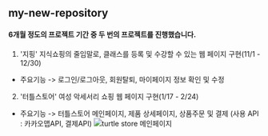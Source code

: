 ## my-new-repository

#### 6개월 정도의 프로젝트 기간 중 두 번의 프로젝트를 진행했습니다.
1. '지핑' 지식쇼핑의 줄임말로, 클래스를 등록 및 수강할 수 있는 웹 페이지 구현(11/1 - 12/30)
 - 주요기능
 -> 로그인/로그아웃, 회원탈퇴, 마이페이지 정보 확인 및 수정 
 
  
 
 
2. '터틀스토어' 여성 악세서리 쇼핑 웹 페이지 구현(1/17 - 2/24)
- 주요기능
 -> 터틀스토어 메인페이지, 제품 상세페이지, 상품주문 및 결제
 (사용 API : 카카오맵API, 결제API)
![turtle store 메인페이지](https://user-images.githubusercontent.com/96275073/159109633-5d6504ee-89d7-4fe3-aa28-3314e01472f8.png)

